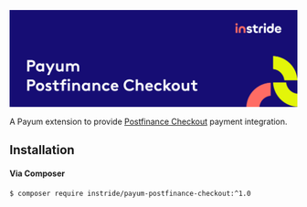 ![Payum Postfinance Checkout](docs/images/github_banner.png)

A Payum extension to provide [Postfinance Checkout](https://checkout.postfinance.ch/doc)
payment integration.

## Installation

#### Via Composer
```bash
$ composer require instride/payum-postfinance-checkout:^1.0
```
